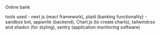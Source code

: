 Online bank

tools used - next js (react framework), plaid (banking functionality) - sandbox bot, appwrite (backend), Chart.js (to create charts), tailwindcss and shadcn (for styling), sentry (application monitoring software)
